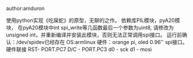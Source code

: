 author:amduron

使用python实现《吃屎蛇》的原型，无聊的之作。
依赖库PIL模块，pyA20模块，
在pyA20模块中int spi_write等几函数最后一个参数为uint8, 请修改为unsigned int，并重新编译并安装此模块，否则无法正常调用spi接口。
运行前确认：/dev/spidev已经存在 
OS:armlinux
硬件：orange pi, oled 0.96'' spi接口。
硬件联接 
RST- PORT.PC7
D/C - PORT.PC3
d0 -  sck
d1 -  mosi

